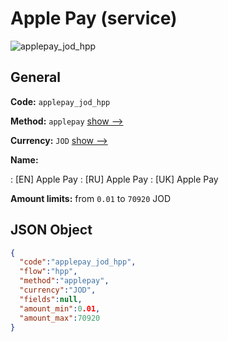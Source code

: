 
# Apple Pay (service) 
![applepay_jod_hpp](https://static.openfintech.io/payment_methods/applepay_jod_hpp/logo.svg?w=400&c=v0.59.26#w200)  

## General 
 
**Code:** `applepay_jod_hpp` 
 
**Method:** `applepay` 
 [show -->](/payment-methods/applepay/) 
 
**Currency:** `JOD` [show -->](/currencies/JOD/) 
 
**Name:** 
 
:	[EN] Apple Pay 
:	[RU] Apple Pay 
:	[UK] Apple Pay 
 
**Amount limits:** from `0.01` to `70920` JOD 

## JSON Object 

```json
{
  "code":"applepay_jod_hpp",
  "flow":"hpp",
  "method":"applepay",
  "currency":"JOD",
  "fields":null,
  "amount_min":0.01,
  "amount_max":70920
}
```  
